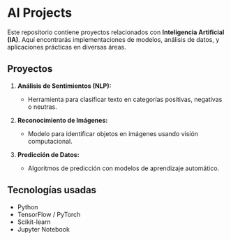 # AI Projects

Este repositorio contiene proyectos relacionados con **Inteligencia Artificial (IA)**. Aquí encontrarás implementaciones de modelos, análisis de datos, y aplicaciones prácticas en diversas áreas.

## Proyectos
1. **Análisis de Sentimientos (NLP):**
   - Herramienta para clasificar texto en categorías positivas, negativas o neutras.

2. **Reconocimiento de Imágenes:**
   - Modelo para identificar objetos en imágenes usando visión computacional.

3. **Predicción de Datos:**
   - Algoritmos de predicción con modelos de aprendizaje automático.

## Tecnologías usadas
- Python
- TensorFlow / PyTorch
- Scikit-learn
- Jupyter Notebook
